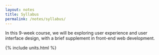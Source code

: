 ```yaml
---
layout: notes
title: Syllabus
permalink: /notes/syllabus/
---
```


In this 9-week course, we will be exploring user experience and user interface design, with a brief supplement in front-end web development.

{% include units.html %}
